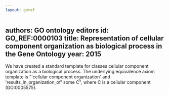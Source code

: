 ```yaml
---
layout: goref
--- 
```

authors: GO ontology editors
id: GO_REF:0000103
title: Representation of cellular component organization as biological process in the Gene Ontology
year: 2015
---

We have created a standard template for classes cellular component organization as a biological process. The underlying equivalence axiom template is "'cellular component organization' and 'results_in_organization_of' some C", where C is a cellular component (GO:0005575).
